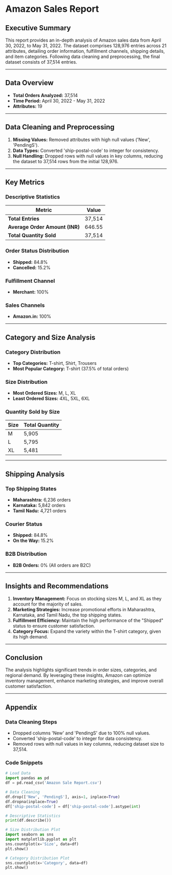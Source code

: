 # Amazon Sales Report


## Executive Summary

This report provides an in-depth analysis of Amazon sales data from April 30, 2022, to May 31, 2022. The dataset comprises 128,976 entries across 21 attributes, detailing order information, fulfillment channels, shipping details, and item categories. Following data cleaning and preprocessing, the final dataset consists of 37,514 entries.

---

## Data Overview

- **Total Orders Analyzed:** 37,514
- **Time Period:** April 30, 2022 - May 31, 2022
- **Attributes:** 19

---

## Data Cleaning and Preprocessing

1. **Missing Values:** Removed attributes with high null values ('New', 'PendingS').
2. **Data Types:** Converted 'ship-postal-code' to integer for consistency.
3. **Null Handling:** Dropped rows with null values in key columns, reducing the dataset to 37,514 rows from the initial 128,976.

---

## Key Metrics

### Descriptive Statistics

| Metric         | Value            |
|----------------|------------------|
| **Total Entries**    | 37,514         |
| **Average Order Amount (INR)**  | 646.55          |
| **Total Quantity Sold**  | 37,514          |

### Order Status Distribution

- **Shipped:** 84.8%
- **Cancelled:** 15.2%

### Fulfillment Channel

- **Merchant:** 100%

### Sales Channels

- **Amazon.in:** 100%

---

## Category and Size Analysis

### Category Distribution

- **Top Categories:** T-shirt, Shirt, Trousers
- **Most Popular Category:** T-shirt (37.5% of total orders)

### Size Distribution

- **Most Ordered Sizes:** M, L, XL
- **Least Ordered Sizes:** 4XL, 5XL, 6XL

### Quantity Sold by Size

| Size | Total Quantity |
|------|----------------|
| M    | 5,905          |
| L    | 5,795          |
| XL   | 5,481          |

---

## Shipping Analysis

### Top Shipping States

- **Maharashtra:** 6,236 orders
- **Karnataka:** 5,842 orders
- **Tamil Nadu:** 4,721 orders

### Courier Status

- **Shipped:** 84.8%
- **On the Way:** 15.2%

### B2B Distribution

- **B2B Orders:** 0% (All orders are B2C)


---

## Insights and Recommendations

1. **Inventory Management:** Focus on stocking sizes M, L, and XL as they account for the majority of sales.
2. **Marketing Strategies:** Increase promotional efforts in Maharashtra, Karnataka, and Tamil Nadu, the top shipping states.
3. **Fulfillment Efficiency:** Maintain the high performance of the "Shipped" status to ensure customer satisfaction.
4. **Category Focus:** Expand the variety within the T-shirt category, given its high demand.

---

## Conclusion

The analysis highlights significant trends in order sizes, categories, and regional demand. By leveraging these insights, Amazon can optimize inventory management, enhance marketing strategies, and improve overall customer satisfaction.

---

## Appendix

### Data Cleaning Steps
- Dropped columns 'New' and 'PendingS' due to 100% null values.
- Converted 'ship-postal-code' to integer for data consistency.
- Removed rows with null values in key columns, reducing dataset size to 37,514.

### Code Snippets

```python
# Load Data
import pandas as pd
df = pd.read_csv('Amazon Sale Report.csv')

# Data Cleaning
df.drop(['New', 'PendingS'], axis=1, inplace=True)
df.dropna(inplace=True)
df['ship-postal-code'] = df['ship-postal-code'].astype(int)

# Descriptive Statistics
print(df.describe())

# Size Distribution Plot
import seaborn as sns
import matplotlib.pyplot as plt
sns.countplot(x='Size', data=df)
plt.show()

# Category Distribution Plot
sns.countplot(x='Category', data=df)
plt.show()
